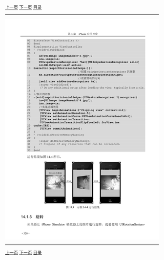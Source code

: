 [上一页](331.md) [下一页](333.md) [目录](../README.md)

***

![332](../images/332.png)

***

[上一页](331.md) [下一页](333.md) [目录](../README.md)